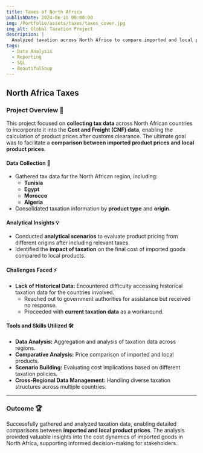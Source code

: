 ```yaml
---
title: Taxes of North Africa
publishDate: 2024-06-15 00:00:00
img: /Portfolio/assets/taxes/taxes_cover.jpg
img_alt: Global Taxation Project
description: |
  Analyzed taxation across North Africa to compare imported and local product prices, providing actionable insights into customs-clearance cost dynamics.
tags:
  - Data Analysis
  - Reporting
  - SQL
  - BeautifulSoup
---
```


## North Africa Taxes

### Project Overview 📌
This project focused on **collecting tax data** across North African countries to incorporate it into the **Cost and Freight (CNF) data**, enabling the calculation of product prices after customs clearance. The ultimate goal was to facilitate a **comparison between imported product prices and local product prices**.

#### Data Collection 🌟
- Gathered tax data for the North African region, including:
  - **Tunisia**
  - **Egypt**
  - **Morocco**
  - **Algeria**
- Consolidated taxation information by **product type** and **origin**.

#### Analytical Insights 💡
- Conducted **analytical scenarios** to evaluate product pricing from different origins after including relevant taxes.
- Identified the **impact of taxation** on the final cost of imported goods compared to local products.

#### Challenges Faced ⚡
- **Lack of Historical Data:** Encountered difficulty accessing historical taxation data for the countries involved.
  - Reached out to government authorities for assistance but received no response.
  - Proceeded with **current taxation data** as a workaround.

#### Tools and Skills Utilized 🛠️
- **Data Analysis:** Aggregation and analysis of taxation data across regions.
- **Comparative Analysis:** Price comparison of imported and local products.
- **Scenario Building:** Evaluating cost implications based on different taxation policies.
- **Cross-Regional Data Management:** Handling diverse taxation structures across multiple countries.

---
### Outcome 🏆
Successfully gathered and analyzed taxation data, enabling detailed comparisons between **imported and local product prices**. The analysis provided valuable insights into the cost dynamics of imported goods in North Africa, supporting informed decision-making for stakeholders.
